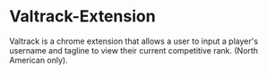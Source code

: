 # Valtrack-Extension
Valtrack is a chrome extension that allows a user to input a player's username and tagline to view their current competitive rank. (North American only).
